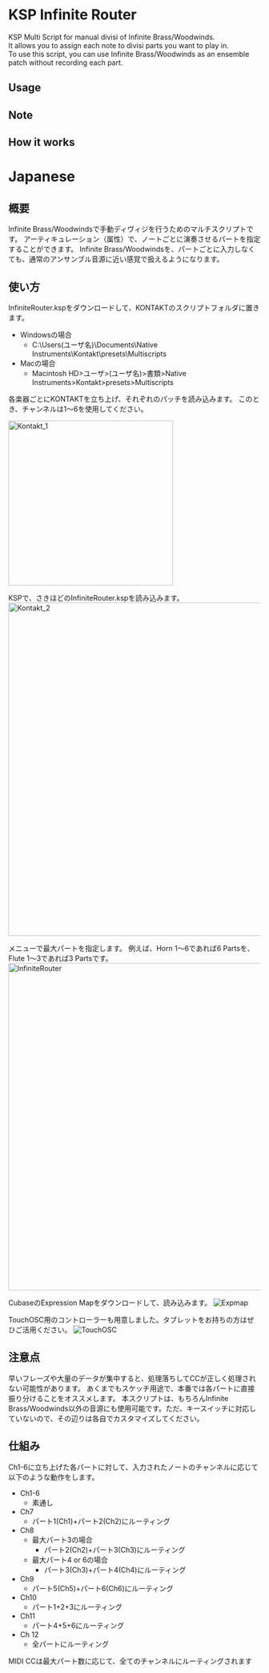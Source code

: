 # KSP Infinite Router
KSP Multi Script for manual divisi of Infinite Brass/Woodwinds.<br>
It allows you to assign each note to divisi parts you want to play in.<br>
To use this script, you can use Infinite Brass/Woodwinds as an ensemble patch without recording each part.

## Usage

## Note

## How it works

# Japanese

## 概要
Infinite Brass/Woodwindsで手動ディヴィジを行うためのマルチスクリプトです。
アーティキュレーション（属性）で、ノートごとに演奏させるパートを指定することができます。
Infinite Brass/Woodwindsを、パートごとに入力しなくても、通常のアンサンブル音源に近い感覚で扱えるようになります。

## 使い方
InfiniteRouter.kspをダウンロードして、KONTAKTのスクリプトフォルダに置きます。

- Windowsの場合
    - C:\Users\(ユーザ名)\Documents\Native Instruments\Kontakt\presets\Multiscripts
- Macの場合
    - Macintosh HD>ユーザ>(ユーザ名)>書類>Native Instruments>Kontakt>presets>Multiscripts

各楽器ごとにKONTAKTを立ち上げ、それぞれのパッチを読み込みます。
このとき、チャンネルは1〜6を使用してください。

<img width="329" alt="Kontakt_1" src="https://user-images.githubusercontent.com/46624978/103148888-e874a080-47a7-11eb-88fd-253d375799cd.png">


KSPで、さきほどのInfiniteRouter.kspを読み込みます。
<img width="665" alt="Kontakt_2" src="https://user-images.githubusercontent.com/46624978/103148948-6cc72380-47a8-11eb-8ab4-ec5dbc127775.png">

メニューで最大パートを指定します。
例えば、Horn 1〜6であれば6 Partsを、Flute 1〜3であれば3 Partsです。
<img width="653" alt="InfiniteRouter" src="https://user-images.githubusercontent.com/46624978/103148959-9bdd9500-47a8-11eb-9a45-412bd852f5fa.png">

CubaseのExpression Mapをダウンロードして、読み込みます。
![Expmap](https://user-images.githubusercontent.com/46624978/103149034-3b028c80-47a9-11eb-8579-13ad985aa808.png)

TouchOSC用のコントローラーも用意しました。タブレットをお持ちの方はぜひご活用ください。
![TouchOSC](https://user-images.githubusercontent.com/46624978/103149051-608f9600-47a9-11eb-8ff7-0543f079e4a9.PNG)

## 注意点
早いフレーズや大量のデータが集中すると、処理落ちしてCCが正しく処理されない可能性があります。
あくまでもスケッチ用途で、本番では各パートに直接振り分けることをオススメします。
本スクリプトは、もちろんInfinite Brass/Woodwinds以外の音源にも使用可能です。ただ、キースイッチに対応していないので、その辺りは各自でカスタマイズしてください。

## 仕組み

Ch1-6に立ち上げた各パートに対して、入力されたノートのチャンネルに応じて以下のような動作をします。
- Ch1-6
    - 素通し
- Ch7
    - パート1(Ch1)+パート2(Ch2)にルーティング
- Ch8
    - 最大パート3の場合
        - パート2(Ch2)+パート3(Ch3)にルーティング
    - 最大パート4 or 6の場合
        - パート3(Ch3)+パート4(Ch4)にルーティング
- Ch9
  - パート5(Ch5)+パート6(Ch6)にルーティング
- Ch10
  - パート1+2+3にルーティング
- Ch11
  - パート4+5+6にルーティング
- Ch 12
  - 全パートにルーティング

MIDI CCは最大パート数に応じて、全てのチャンネルにルーティングされます







